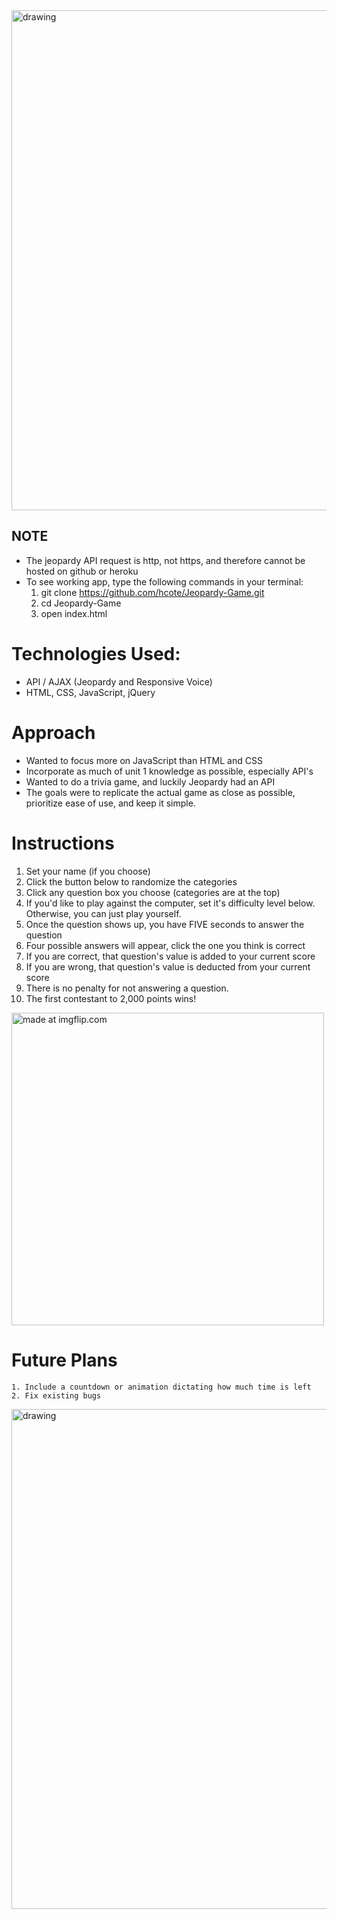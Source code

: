 <img src="https://user-images.githubusercontent.com/34493689/40591432-20e94346-61c6-11e8-98b2-556f8146b115.png" alt="drawing" width="800px" />

## NOTE
* The jeopardy API request is http, not https, and therefore cannot be hosted on github or heroku
* To see working app, type the following commands in your terminal:
	1. git clone https://github.com/hcote/Jeopardy-Game.git
	2. cd Jeopardy-Game
	2. open index.html

# Technologies Used:
* API / AJAX (Jeopardy and Responsive Voice)
* HTML, CSS, JavaScript, jQuery

# Approach
* Wanted to focus more on JavaScript than HTML and CSS
* Incorporate as much of unit 1 knowledge as possible, especially API's
* Wanted to do a trivia game, and luckily Jeopardy had an API
* The goals were to replicate the actual game as close as possible, prioritize ease of use, and keep it simple.

# Instructions
 1. Set your name (if you choose)
 2. Click the button below to randomize the categories
 3. Click any question box you choose (categories are at the top)
 4. If you'd like to play against the computer, set it's difficulty level below. Otherwise, you can just play yourself.
 5. Once the question shows up, you have FIVE seconds to answer the question
 6. Four possible answers will appear, click the one you think is correct
 7. If you are correct, that question's value is added to your current score
 8. If you are wrong, that question's value is deducted from your current score
 9. There is no penalty for not answering a question.
 10. The first contestant to 2,000 points wins!
 
 <a href="https://imgflip.com/gif/2e777e"><img src="https://i.imgflip.com/2e777e.gif" title="made at imgflip.com" width="500px"/></a>

# Future Plans
	1. Include a countdown or animation dictating how much time is left
	2. Fix existing bugs

<img src="https://user-images.githubusercontent.com/34493689/40591435-26c3924e-61c6-11e8-9ab8-a07f6df76b5c.png" alt="drawing" width="800px" />

